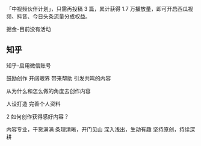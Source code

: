 「中视频伙伴计划」，只需再投稿 3 篇，累计获得 1.7 万播放量，即可开启西瓜视频、抖音、今日头条流量分成权益。

掘金-目前没有活动

## 知乎

知乎-启用微信账号

鼓励创作 开阔眼界 带来帮助 引发共鸣的内容

从为什么和怎么做的角度去创作内容

人设打造
完善个人资料

2 如何创作获得感好内容？

内容专业，干货满满
条理清晰，开门见山
深入浅出，生动有趣
坚持原创，持续深耕
